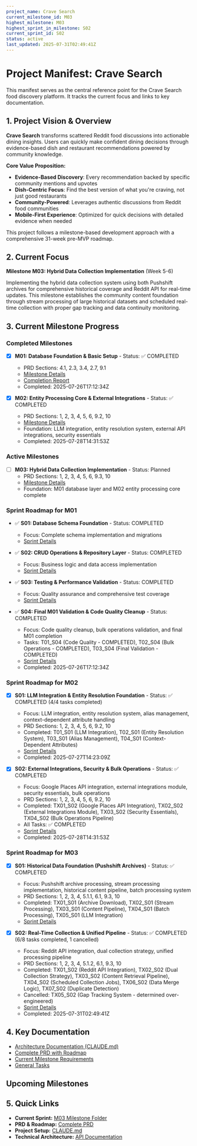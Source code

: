 ```yaml
---
project_name: Crave Search
current_milestone_id: M03
highest_milestone: M03
highest_sprint_in_milestone: S02
current_sprint_id: S02
status: active
last_updated: 2025-07-31T02:49:41Z
---
```


# Project Manifest: Crave Search

This manifest serves as the central reference point for the Crave Search food discovery platform. It tracks the current focus and links to key documentation.

## 1. Project Vision & Overview

**Crave Search** transforms scattered Reddit food discussions into actionable dining insights. Users can quickly make confident dining decisions through evidence-based dish and restaurant recommendations powered by community knowledge.

**Core Value Proposition:**

- **Evidence-Based Discovery**: Every recommendation backed by specific community mentions and upvotes
- **Dish-Centric Focus**: Find the best version of what you're craving, not just good restaurants
- **Community-Powered**: Leverages authentic discussions from Reddit food communities
- **Mobile-First Experience**: Optimized for quick decisions with detailed evidence when needed

This project follows a milestone-based development approach with a comprehensive 31-week pre-MVP roadmap.

## 2. Current Focus

**Milestone M03: Hybrid Data Collection Implementation** (Week 5-6)

Implementing the hybrid data collection system using both Pushshift archives for comprehensive historical coverage and Reddit API for real-time updates. This milestone establishes the community content foundation through stream processing of large historical datasets and scheduled real-time collection with proper gap tracking and data continuity monitoring.

## 3. Current Milestone Progress

### Completed Milestones

- [x] **M01: Database Foundation & Basic Setup** - Status: ✅ COMPLETED
  - PRD Sections: 4.1, 2.3, 3.4, 2.7, 9.1
  - [Milestone Details](./02_REQUIREMENTS/M01_Database_Foundation_Basic_Setup/M01_milestone_meta.md)
  - [Completion Report](./03_SPRINTS/S04_M01_Final_Validation_Cleanup/M01_COMPLETION_REPORT.md)
  - Completed: 2025-07-26T17:12:34Z

- [x] **M02: Entity Processing Core & External Integrations** - Status: ✅ COMPLETED
  - PRD Sections: 1, 2, 3, 4, 5, 6, 9.2, 10
  - [Milestone Details](./02_REQUIREMENTS/M02_Entity_Processing_Core_External_Integrations/M02_milestone_meta.md)
  - Foundation: LLM integration, entity resolution system, external API integrations, security essentials
  - Completed: 2025-07-28T14:31:53Z

### Active Milestones

- [ ] **M03: Hybrid Data Collection Implementation** - Status: Planned
  - PRD Sections: 1, 2, 3, 4, 5, 6, 9.3, 10
  - [Milestone Details](./02_REQUIREMENTS/M03_Hybrid_Data_Collection_Implementation/M03_milestone_meta.md)
  - Foundation: M01 database layer and M02 entity processing core complete

### Sprint Roadmap for M01

- ✅ **S01: Database Schema Foundation** - Status: COMPLETED
  - Focus: Complete schema implementation and migrations
  - [Sprint Details](./03_SPRINTS/M01_S01_Database_Schema_Foundation/M01_S01_sprint_meta.md)

- ✅ **S02: CRUD Operations & Repository Layer** - Status: COMPLETED
  - Focus: Business logic and data access implementation
  - [Sprint Details](./03_SPRINTS/M01_S02_CRUD_Operations_Repository_Layer/M01_S02_sprint_meta.md)

- ✅ **S03: Testing & Performance Validation** - Status: COMPLETED
  - Focus: Quality assurance and comprehensive test coverage
  - [Sprint Details](./03_SPRINTS/M01_S03_Testing_Performance_Validation/M01_S03_sprint_meta.md)

- ✅ **S04: Final M01 Validation & Code Quality Cleanup** - Status: COMPLETED
  - Focus: Code quality cleanup, bulk operations validation, and final M01 completion
  - Tasks: T01_S04 (Code Quality - COMPLETED), T02_S04 (Bulk Operations - COMPLETED), T03_S04 (Final Validation - COMPLETED)
  - [Sprint Details](./03_SPRINTS/M01_S04_Final_Validation_Cleanup/M01_S04_sprint_meta.md)
  - Completed: 2025-07-26T17:12:34Z

### Sprint Roadmap for M02

- [x] **S01: LLM Integration & Entity Resolution Foundation** - Status: ✅ COMPLETED (4/4 tasks completed)
  - Focus: LLM integration, entity resolution system, alias management, context-dependent attribute handling
  - PRD Sections: 1, 2, 3, 4, 5, 6, 9.2, 10
  - Completed: T01_S01 (LLM Integration), T02_S01 (Entity Resolution System), T03_S01 (Alias Management), T04_S01 (Context-Dependent Attributes)
  - [Sprint Details](./03_SPRINTS/M02_S01_LLM_Entity_Resolution_Foundation/M02_S01_sprint_meta.md)
  - Completed: 2025-07-27T14:23:09Z

- [x] **S02: External Integrations, Security & Bulk Operations** - Status: ✅ COMPLETED  
  - Focus: Google Places API integration, external integrations module, security essentials, bulk operations  
  - PRD Sections: 1, 2, 3, 4, 5, 6, 9.2, 10
  - Completed: TX01_S02 (Google Places API Integration), TX02_S02 (External Integrations Module), TX03_S02 (Security Essentials), TX04_S02 (Bulk Operations Pipeline)
  - All Tasks: ✅ COMPLETED
  - [Sprint Details](./03_SPRINTS/M02_S02_External_Integrations_Security/M02_S02_sprint_meta.md)
  - Completed: 2025-07-28T14:31:53Z

### Sprint Roadmap for M03

- [x] **S01: Historical Data Foundation (Pushshift Archives)** - Status: ✅ COMPLETED
  - Focus: Pushshift archive processing, stream processing implementation, historical content pipeline, batch processing system
  - PRD Sections: 1, 2, 3, 4, 5.1.1, 6.1, 9.3, 10
  - Completed: TX01_S01 (Archive Download), TX02_S01 (Stream Processing), TX03_S01 (Content Pipeline), TX04_S01 (Batch Processing), TX05_S01 (LLM Integration)
  - [Sprint Details](./03_SPRINTS/M03_S01_Historical_Data_Foundation/M03_S01_sprint_meta.md)

- [x] **S02: Real-Time Collection & Unified Pipeline** - Status: ✅ COMPLETED (6/8 tasks completed, 1 cancelled)
  - Focus: Reddit API integration, dual collection strategy, unified processing pipeline
  - PRD Sections: 1, 2, 3, 4, 5.1.2, 6.1, 9.3, 10
  - Completed: TX01_S02 (Reddit API Integration), TX02_S02 (Dual Collection Strategy), TX03_S02 (Content Retrieval Pipeline), TX04_S02 (Scheduled Collection Jobs), TX06_S02 (Data Merge Logic), TX07_S02 (Duplicate Detection)
  - Cancelled: TX05_S02 (Gap Tracking System - determined over-engineered)
  - [Sprint Details](./03_SPRINTS/M03_S02_Real_Time_Collection_Unified_Pipeline/M03_S02_sprint_meta.md)
  - Completed: 2025-07-31T02:49:41Z

## 4. Key Documentation

- [Architecture Documentation (CLAUDE.md)](../CLAUDE.md)
- [Complete PRD with Roadmap](../../PRD.md)
- [Current Milestone Requirements](./02_REQUIREMENTS/M03_Hybrid_Data_Collection_Implementation/)
- [General Tasks](./04_GENERAL_TASKS/)

## Upcoming Milestones

## 5. Quick Links

- **Current Sprint:** [M03 Milestone Folder](./02_REQUIREMENTS/M03_Hybrid_Data_Collection_Implementation/)
- **PRD & Roadmap:** [Complete PRD](../../PRD.md)
- **Project Setup:** [CLAUDE.md](../CLAUDE.md)
- **Technical Architecture:** [API Documentation](../../apps/api/README.md)
